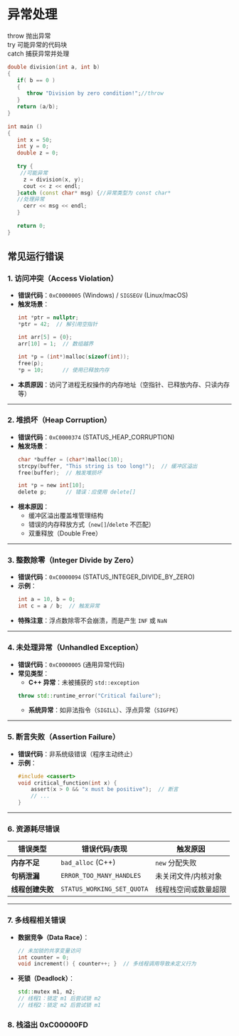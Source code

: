 # 异常处理
throw 抛出异常  
try 可能异常的代码块  
catch 捕获异常并处理
```cpp
double division(int a, int b)
{
   if( b == 0 )
   {
      throw "Division by zero condition!";//throw
   }
   return (a/b);
}
 
int main ()
{
   int x = 50;
   int y = 0;
   double z = 0;
 
   try {
    //可能异常
     z = division(x, y);
     cout << z << endl;
   }catch (const char* msg) {//异常类型为 const char*
   //处理异常
     cerr << msg << endl;
   }
 
   return 0;
}
```

## 常见运行错误



### **1. 访问冲突（Access Violation）**
- **错误代码**：`0xC0000005` (Windows) / `SIGSEGV` (Linux/macOS)
- **触发场景**：
  ```c
  int *ptr = nullptr;
  *ptr = 42;  // 解引用空指针

  int arr[5] = {0};
  arr[10] = 1;  // 数组越界

  int *p = (int*)malloc(sizeof(int));
  free(p);
  *p = 10;      // 使用已释放内存
  ```
- **本质原因**：访问了进程无权操作的内存地址（空指针、已释放内存、只读内存等）
---

### **2. 堆损坏（Heap Corruption）**
- **错误代码**：`0xC0000374` (STATUS_HEAP_CORRUPTION)
- **触发场景**：
  ```c
  char *buffer = (char*)malloc(10);
  strcpy(buffer, "This string is too long!");  // 缓冲区溢出
  free(buffer);  // 触发堆损坏

  int *p = new int[10];
  delete p;      // 错误：应使用 delete[]
  ```
- **根本原因**：
  - 缓冲区溢出覆盖堆管理结构
  - 错误的内存释放方式（`new[]`/`delete` 不匹配）
  - 双重释放（Double Free）


---

### **3. 整数除零（Integer Divide by Zero）**
- **错误代码**：`0xC0000094` (STATUS_INTEGER_DIVIDE_BY_ZERO)
- **示例**：
  ```c
  int a = 10, b = 0;
  int c = a / b;  // 触发异常
  ```
- **特殊注意**：浮点数除零不会崩溃，而是产生 `INF` 或 `NaN`

---

### **4. 未处理异常（Unhandled Exception）**
- **错误代码**：`0xC0000005` (通用异常代码)
- **常见类型**：
  - **C++ 异常**：未被捕获的 `std::exception`
  ```cpp
  throw std::runtime_error("Critical failure");
  ```
  - **系统异常**：如非法指令（`SIGILL`）、浮点异常（`SIGFPE`）

---

### **5. 断言失败（Assertion Failure）**
- **错误代码**：非系统级错误（程序主动终止）
- **示例**：
  ```c
  #include <cassert>
  void critical_function(int x) {
      assert(x > 0 && "x must be positive");  // 断言
      // ...
  }
  ```


---

### **6. 资源耗尽错误**
| 错误类型          | 错误代码/表现               | 触发原因                  |
|-------------------|---------------------------|--------------------------|
| **内存不足**      | `bad_alloc` (C++)         | `new` 分配失败            |
| **句柄泄漏**      | `ERROR_TOO_MANY_HANDLES`   | 未关闭文件/内核对象       |
| **线程创建失败**  | `STATUS_WORKING_SET_QUOTA` | 线程栈空间或数量超限      |

---

### **7. 多线程相关错误**
- **数据竞争（Data Race）**：
  ```cpp
  // 未加锁的共享变量访问
  int counter = 0;
  void increment() { counter++; }  // 多线程调用导致未定义行为
  ```
- **死锁（Deadlock）**：
  ```cpp
  std::mutex m1, m2;
  // 线程1：锁定 m1 后尝试锁 m2
  // 线程2：锁定 m2 后尝试锁 m1
  ```

### **8. 栈溢出 0xC00000FD**
